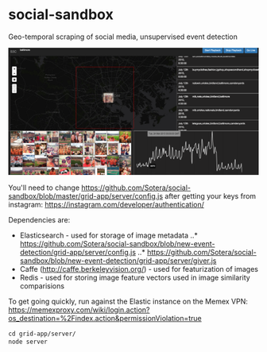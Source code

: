 # social-sandbox
Geo-temporal scraping of social media, unsupervised event detection

![alt text][logo]

[logo]: https://github.com/Sotera/social-sandbox/blob/master/docs/ss.png "Social Sandbox"

You'll need to change <https://github.com/Sotera/social-sandbox/blob/master/grid-app/server/config.js> after getting your keys from instagram: <https://instagram.com/developer/authentication/>

Dependencies are:
* Elasticsearch - used for storage of image metadata
..* https://github.com/Sotera/social-sandbox/blob/new-event-detection/grid-app/server/config.js
..* https://github.com/Sotera/social-sandbox/blob/new-event-detection/grid-app/server/giver.js
* Caffe (http://caffe.berkeleyvision.org/) - used for featurization of images
* Redis - used for storing image feature vectors used in image similarity comparisions

To get going quickly, run against the Elastic instance on the Memex VPN: <https://memexproxy.com/wiki/login.action?os_destination=%2Findex.action&permissionViolation=true>

```
cd grid-app/server/
node server
```
